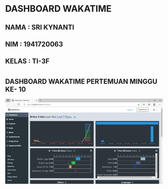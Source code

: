 # DASHBOARD WAKATIME

## NAMA     : SRI KYNANTI
## NIM      : 1941720063
## KELAS    : TI-3F

#

## DASHBOARD WAKATIME PERTEMUAN MINGGU KE- 10

![Dashboard Wakatime](img/Dasboard-Flutter10.PNG)